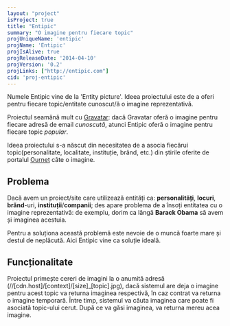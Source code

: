 ```yaml
---
layout: "project"
isProject: true
title: "Entipic"
summary: "O imagine pentru fiecare topic"
projUniqueName: 'entipic'
projName: 'Entipic'
projIsAlive: true
projReleaseDate: '2014-04-10'
projVersion: '0.2'
projLinks: ["http://entipic.com"]
cid: 'proj-entipic'
---
```


Numele Entipic vine de la 'Entity picture'. Ideea proiectului este de a oferi pentru fiecare topic/entitate cunoscut/ă o imagine reprezentativă.

Proiectul seamănă mult cu [Gravatar](http://gravatar.com): dacă Gravatar oferă o imagine pentru fiecare adresă de email _cunoscută_, atunci Entipic oferă o imagine pentru fiecare topic _popular_.

Ideea proiectului s-a născut din necesitatea de a asocia fiecărui topic(personalitate, localitate, instituție, brănd, etc.) din știrile oferite de portalul [Ournet](/projects/ournet.html) câte o imagine.

## Problema

Dacă avem un proiect/site care utilizează entități ca: **personalități**, **locuri**, **brănd**-uri, **instituții**/**companii**; des apare problema de a însoți entitatea cu o imagine reprezentativă: de exemplu, dorim ca lângă **Barack Obama** să avem și imaginea acestuia.

Pentru a soluționa această problemă este nevoie de o muncă foarte mare și destul de neplăcută. Aici Entipic vine ca soluție ideală.

## Funcționalitate

Proiectul primește cereri de imagini la o anumită adresă (//[cdn.host]/[context]/[size]_[topic].jpg), dacă sistemul are deja o imagine pentru acest topic va returna imaginea respectivă, în caz contrat va returna o imagine temporară. Între timp, sistemul va căuta imaginea care poate fi asociată topic-ului cerut. După ce va găsi imaginea, va returna mereu acea imagine.